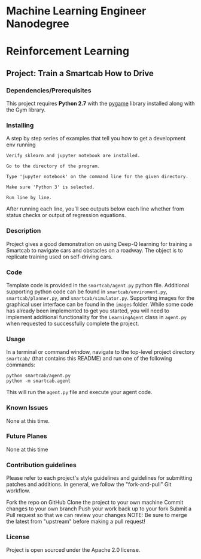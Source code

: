 # Machine Learning Engineer Nanodegree
# Reinforcement Learning
## Project: Train a Smartcab How to Drive

### Dependencies/Prerequisites

This project requires **Python 2.7** with the [pygame](https://www.pygame.org/wiki/GettingStarted
) library installed along with the Gym library.

### Installing

A step by step series of examples that tell you how to get a development env running

```
Verify sklearn and jupyter notebook are installed.
```

```
Go to the directory of the program.
```

```
Type 'jupyter notebook' on the command line for the given directory.
```

```
Make sure 'Python 3' is selected.
```

```
Run line by line.
```

After running each line, you'll see outputs below each line whether from status checks or output of regression equations.

### Description

Project gives a good demonstration on using Deep-Q learning for training a Smartcab to navigate cars and obstacles on a roadway.  The object is to replicate training used on self-driving cars.

### Code

Template code is provided in the `smartcab/agent.py` python file. Additional supporting python code can be found in `smartcab/enviroment.py`, `smartcab/planner.py`, and `smartcab/simulator.py`. Supporting images for the graphical user interface can be found in the `images` folder. While some code has already been implemented to get you started, you will need to implement additional functionality for the `LearningAgent` class in `agent.py` when requested to successfully complete the project. 

### Usage

In a terminal or command window, navigate to the top-level project directory `smartcab/` (that contains this README) and run one of the following commands:

```python smartcab/agent.py```  
```python -m smartcab.agent```

This will run the `agent.py` file and execute your agent code.

### Known Issues

None at this time.

### Future Planes

None at this time

### Contribution guidelines

Please refer to each project's style guidelines and guidelines for submitting patches and additions. In general, we follow the "fork-and-pull" Git workflow.

Fork the repo on GitHub
Clone the project to your own machine
Commit changes to your own branch
Push your work back up to your fork
Submit a Pull request so that we can review your changes
NOTE: Be sure to merge the latest from "upstream" before making a pull request!

### License

Project is open sourced under the Apache 2.0 license.
